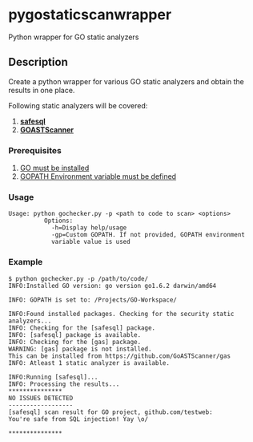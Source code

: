 # pygostaticscanwrapper
Python wrapper for GO static analyzers

## Description
Create a python wrapper for various GO static analyzers and obtain the 
results in one place.

Following static analyzers will be covered:
1. [**safesql**](https://github.com/stripe/safesql)
2.  [**GOASTScanner**](https://github.com/GoASTScanner/gas)

### Prerequisites
1. [GO must be installed](https://golang.org/doc/install)
2. [GOPATH Environment variable must be defined](https://github.com/golang/go/wiki/GOPATH) 

### Usage
```
Usage: python gochecker.py -p <path to code to scan> <options>
          Options:
            -h=Display help/usage
            -gp=Custom GOPATH. If not provided, GOPATH environment 
            variable value is used
```

### Example
```
$ python gochecker.py -p /path/to/code/
INFO:Installed GO version: go version go1.6.2 darwin/amd64

INFO: GOPATH is set to: /Projects/GO-Workspace/

INFO:Found installed packages. Checking for the security static analyzers... 
INFO: Checking for the [safesql] package.
INFO: [safesql] package is available.
INFO: Checking for the [gas] package.
WARNING: [gas] package is not installed.
This can be installed from https://github.com/GoASTScanner/gas
INFO: Atleast 1 static analyzer is available.

INFO:Running [safesql]...
INFO: Processing the results...
***************
NO ISSUES DETECTED
------------------
[safesql] scan result for GO project, github.com/testweb: 
You're safe from SQL injection! Yay \o/

***************
```
